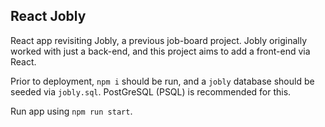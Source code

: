 ## React Jobly

React app revisiting Jobly, a previous job-board project. Jobly originally worked with just a back-end, and this project aims to add a front-end via React.

Prior to deployment, `npm i` should be run, and a `jobly` database should be seeded via `jobly.sql`. PostGreSQL (PSQL) is recommended for this.

Run app using `npm run start`.
